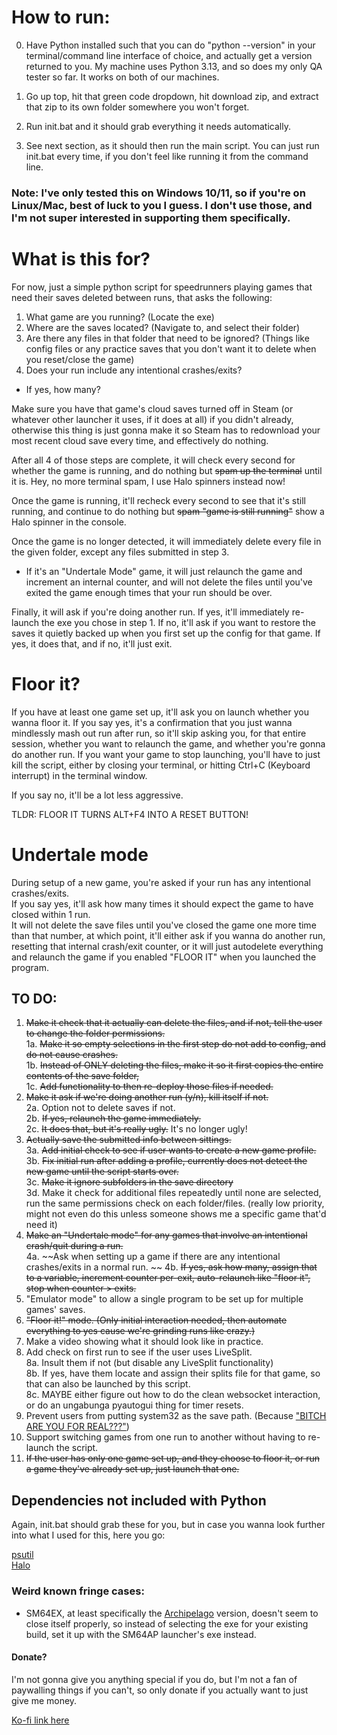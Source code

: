 # How to run:

0. Have Python installed such that you can do "python --version" in your terminal/command line interface of choice, and actually get a version returned to you. My machine uses Python 3.13, and so does my only QA tester so far. It works on both of our machines.  

1. Go up top, hit that green code dropdown, hit download zip, and extract that zip to its own folder somewhere you won't forget.  
2. Run init.bat and it should grab everything it needs automatically.  
3. See next section, as it should then run the main script. You can just run init.bat every time, if you don't feel like running it from the command line.  

### Note: I've only tested this on Windows 10/11, so if you're on Linux/Mac, best of luck to you I guess. I don't use those, and I'm not super interested in supporting them specifically.

# What is this for?

For now, just a simple python script for speedrunners playing games that need their saves deleted between runs, that asks the following:  
1. What game are you running? (Locate the exe)  
2. Where are the saves located? (Navigate to, and select their folder)  
3. Are there any files in that folder that need to be ignored? (Things like config files or any practice saves that you don't want it to delete when you reset/close the game)  
4. Does your run include any intentional crashes/exits?  
 * If yes, how many?

Make sure you have that game's cloud saves turned off in Steam (or whatever other launcher it uses, if it does at all) if you didn't already, otherwise this thing is just gonna make it so Steam has to redownload your most recent cloud save every time, and effectively do nothing.

After all 4 of those steps are complete, it will check every second for whether the game is running, and do nothing but ~~spam up the terminal~~ until it is. Hey, no more terminal spam, I use Halo spinners instead now!

Once the game is running, it'll recheck every second to see that it's still running, and continue to do nothing but ~~spam "game is still running"~~ show a Halo spinner in the console.

Once the game is no longer detected, it will immediately delete every file in the given folder, except any files submitted in step 3. 
* If it's an "Undertale Mode" game, it will just relaunch the game and increment an internal counter, and will not delete the files until you've exited the game enough times that your run should be over.

Finally, it will ask if you're doing another run. If yes, it'll immediately re-launch the exe you chose in step 1. If no, it'll ask if you want to restore the saves it quietly backed up when you first set up the config for that game. If yes, it does that, and if no, it'll just exit.

# Floor it?  
If you have at least one game set up, it'll ask you on launch whether you wanna floor it. If you say yes, it's a confirmation that you just wanna mindlessly mash out run after run, so it'll skip asking you, for that entire session, whether you want to relaunch the game, and whether you're gonna do another run. If you want your game to stop launching, you'll have to just kill the script, either by closing your terminal, or hitting Ctrl+C (Keyboard interrupt) in the terminal window.

If you say no, it'll be a lot less aggressive.  

TLDR: FLOOR IT TURNS ALT+F4 INTO A RESET BUTTON!

# Undertale mode
During setup of a new game, you're asked if your run has any intentional crashes/exits.  
If you say yes, it'll ask how many times it should expect the game to have closed within 1 run.  
It will not delete the save files until you've closed the game one more time than that number, at which point, it'll either ask if you wanna do another run, resetting that internal crash/exit counter, or it will just autodelete everything and relaunch the game if you enabled "FLOOR IT" when you launched the program.

## TO DO: 

1. ~~Make it check that it actually can delete the files, and if not, tell the user to change the folder permissions.~~  
1a. ~~Make it so empty selections in the first step do not add to config, and do not cause crashes.~~  
1b. ~~Instead of ONLY deleting the files, make it so it first copies the entire contents of the save folder,~~  
1c. ~~Add functionality to then re-deploy those files if needed.~~  
2. ~~Make it ask if we're doing another run (y/n), kill itself if not.~~  
2a. Option not to delete saves if not.  
2b. ~~If yes, relaunch the game immediately.~~  
2c. ~~It does that, but it's really ugly.~~ It's no longer ugly!  
3. ~~Actually save the submitted info between sittings.~~  
3a. ~~Add initial check to see if user wants to create a new game profile.~~  
3b. ~~Fix initial run after adding a profile, currently does not detect the new game until the script starts over.~~  
3c. ~~Make it ignore subfolders in the save directory~~  
3d. Make it check for additional files repeatedly until none are selected, run the same permissions check on each folder/files. (really low priority, might not even do this unless someone shows me a specific game that'd need it)  
4. ~~Make an "Undertale mode" for any games that involve an intentional crash/quit during a run.~~  
4a. ~~Ask when setting up a game if there are any intentional crashes/exits in a normal run.  ~~
4b. ~~If yes, ask how many, assign that to a variable, increment counter per-exit, auto-relaunch like "floor it", stop when counter > exits.~~  
5. "Emulator mode" to allow a single program to be set up for multiple games' saves.  
6. ~~"Floor it!" mode. (Only initial interaction needed, then automate everything to yes cause we're grinding runs like crazy.)~~  
7. Make a video showing what it should look like in practice.  
8. Add check on first run to see if the user uses LiveSplit.  
8a. Insult them if not (but disable any LiveSplit functionality)  
8b. If yes, have them locate and assign their splits file for that game, so that can also be launched by this script.  
8c. MAYBE either figure out how to do the clean websocket interaction, or do an ungabunga pyautogui thing for timer resets.  
9. Prevent users from putting system32 as the save path. (Because ["BITCH ARE YOU FOR REAL???"](https://www.youtube.com/watch?v=PB3EmjYFQUo))  
10. Support switching games from one run to another without having to re-launch the script.  
11. ~~If the user has only one game set up, and they choose to floor it, or run a game they've already set up, just launch that one.~~  

## Dependencies not included with Python
Again, init.bat should grab these for you, but in case you wanna look further into what I used for this, here you go:

[psutil](https://github.com/giampaolo/psutil)  
[Halo](https://github.com/manrajgrover/halo)  

### Weird known fringe cases:  
* SM64EX, at least specifically the [Archipelago](https://archipelago.gg/) version, doesn't seem to close itself properly, so instead of selecting the exe for your existing build, set it up with the SM64AP launcher's exe instead.

#### Donate?  
I'm not gonna give you anything special if you do, but I'm not a fan of paywalling things if you can't, so only donate if you actually want to just give me money.

[Ko-fi link here](https://ko-fi.com/nam_137)